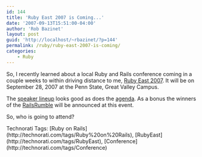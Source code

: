```yaml
---
id: 144
title: 'Ruby East 2007 is Coming...'
date: '2007-09-13T15:51:00-04:00'
author: 'Rob Bazinet'
layout: post
guid: 'http://localhost/~rbazinet/?p=144'
permalink: /ruby/ruby-east-2007-is-coming/
categories:
    - Ruby
---
```


So, I recently learned about a local Ruby and Rails conference coming in a couple weeks to within driving distance to me, [Ruby East 2007](http://www.ruby-east.com/rubyeast/index.php). It will be on September 28, 2007 at the Penn State, Great Valley Campus.

The [speaker lineup](http://www.ruby-east.com/rubyeast/speakers.php) looks good as does the [agenda](http://www.ruby-east.com/rubyeast/agenda.php). As a bonus the winners of the [RailsRumble](http://www.railsrumble.com/) will be announced at this event.

So, who is going to attend?

<div class="wlWriterSmartContent" style="display:inline;margin:0;padding:0;">Technorati Tags: [Ruby on Rails](http://technorati.com/tags/Ruby%20on%20Rails), [RubyEast](http://technorati.com/tags/RubyEast), [Conference](http://technorati.com/tags/Conference)</div>
